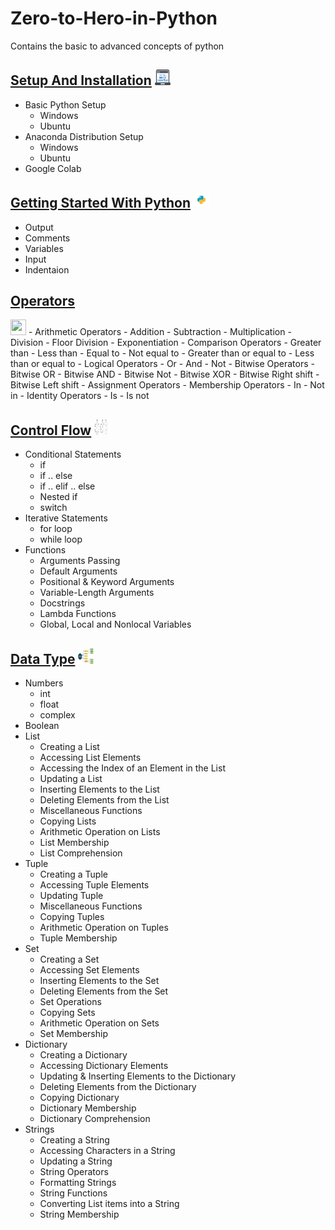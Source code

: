 # Zero-to-Hero-in-Python
Contains the basic to advanced concepts of python

##  [Setup And Installation](https://github.com/vishalkmr/Zero-to-Hero-in-Python/blob/main/Setup%20And%20Installation.ipynb) <img src="images/install0.png" width=25 height=25/>
- Basic Python Setup
    - Windows
    - Ubuntu
- Anaconda Distribution Setup
    - Windows
    - Ubuntu
- Google Colab

## [Getting Started With Python](https://github.com/vishalkmr/Zero-to-Hero-in-Python/blob/main/Getting%20Started%20With%20Python.ipynb) <img src="images/logo.png" width=25 height=25/>
- Output
- Comments
- Variables
- Input
- Indentaion

## [Operators](https://github.com/vishalkmr/Zero-to-Hero-in-Python/blob/main/Operators.ipynb)
<img src="images/operators.gif" width=25 height=25/>
- Arithmetic Operators
    - Addition
    - Subtraction
    - Multiplication
    - Division
    - Floor Division
    - Exponentiation
- Comparison Operators
    - Greater than
    - Less than
    - Equal to
    - Not equal to
    - Greater than or equal to
    - Less than or equal to
- Logical Operators
    - Or
    - And
    - Not
- Bitwise Operators
    - Bitwise OR
    - Bitwise AND
    - Bitwise Not
    - Bitwise XOR
    - Bitwise Right shift
    - Bitwise Left shift
- Assignment Operators
- Membership Operators
    - In
    - Not in
- Identity Operators
    - Is
    - Is not

## [ Control Flow](https://github.com/vishalkmr/Zero-to-Hero-in-Python/blob/main/%20Control%20Flow.ipynb) <img src="images/control_flow.gif" width=25 height=25/>
- Conditional Statements
    - if
    - if .. else
    - if .. elif .. else
    - Nested if
    - switch
- Iterative Statements
    - for loop
    - while loop
- Functions
    - Arguments Passing
    - Default Arguments
    - Positional & Keyword Arguments
    - Variable-Length Arguments
    - Docstrings
    - Lambda Functions
    - Global, Local and Nonlocal Variables
## [Data Type](https://github.com/vishalkmr/Zero-to-Hero-in-Python/blob/main/Data%20Type.ipynb)  <img src="images/data_types.png" width=25 height=25/>
- Numbers
    - int
    - float
    - complex
- Boolean
- List
    - Creating a List
    - Accessing List Elements
    - Accessing the Index of an Element in the List
    - Updating a List
    - Inserting Elements to the List
    - Deleting Elements from the List
    - Miscellaneous Functions
    - Copying  Lists
    - Arithmetic Operation on Lists
    - List Membership
    - List Comprehension
- Tuple
    - Creating a Tuple
    - Accessing Tuple Elements
    - Updating Tuple
    - Miscellaneous Functions
    - Copying  Tuples
    - Arithmetic Operation on Tuples
    - Tuple Membership
- Set
    - Creating a Set
    - Accessing Set Elements
    - Inserting Elements to the Set
    - Deleting Elements from the Set
    - Set Operations
    - Copying  Sets
    - Arithmetic Operation on Sets
    - Set Membership
- Dictionary
    - Creating a Dictionary
    - Accessing Dictionary Elements
    - Updating & Inserting Elements to the Dictionary
    - Deleting Elements from the Dictionary
    - Copying Dictionary 
    - Dictionary Membership
    - Dictionary Comprehension
- Strings
    - Creating a String
    - Accessing Characters in a String 
    - Updating a String
    - String Operators
    - Formatting Strings
    - String Functions
    - Converting List items into a String
    - String Membership